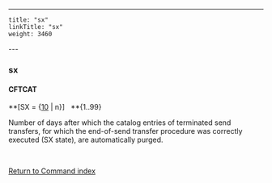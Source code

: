 ---
    title: "sx"
    linkTitle: "sx"
    weight: 3460
---<span id="sx"></span>

### sx

#### CFTCAT

**[SX = {<u>10</u> &#124; n}]   **{1..99}

Number of days after which the catalog entries of terminated send transfers,
for which the end-of-send transfer procedure was correctly executed (SX
state), are automatically purged.

 

[Return to Command index](../../)
